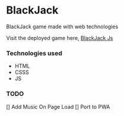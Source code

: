 # BlackJack
BlackJack game made with web technologies

Visit the deployed game here, [BlackJack Js](https://blackjack-js-three.vercel.app/)

### Technologies used
- HTML
- CSSS
- JS

### TODO
[] Add Music On Page Load
[] Port to PWA
